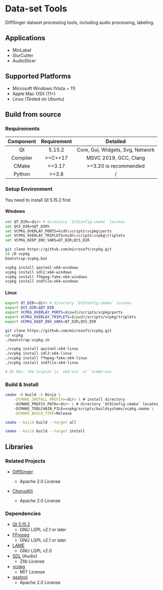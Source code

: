 # Data-set Tools

DiffSinger dataset processing tools, including audio processing, labeling.

## Applications

+ MinLabel
+ SlurCutter
+ AudioSlicer

## Supported Platforms

+ Microsoft Windows (Vista ~ 11)
+ Apple Mac OSX (11+)
+ Linux (Tested on Ubuntu)

## Build from source

### Requirements

| Component | Requirement |               Detailed               |
|:---------:|:-----------:|:------------------------------------:|
|    Qt     |   5.15.2    |   Core, Gui, Widgets, Svg, Network   |
| Compiler  |  \>=C++17   |        MSVC 2019, GCC, Clang         |
|   CMake   |   \>=3.17   |        >=3.20 is recommended         |
|  Python   |   \>=3.8    |                  /                   |

### Setup Environment

You need to install Qt 5.15.2 first

#### Windows

```sh
set QT_DIR=<dir> # directory `Qt5Config.cmake` locates
set Qt5_DIR=%QT_DIR%
set VCPKG_OVERLAY_PORTS=%cd%\scripts\vcpkg\ports
set VCPKG_OVERLAY_TRIPLETS=%cd%\scripts\vcpkg\triplets
set VCPKG_KEEP_ENV_VARS=QT_DIR;Qt5_DIR

git clone https://github.com/microsoft/vcpkg.git
cd /D vcpkg
bootstrap-vcpkg.bat

vcpkg install qastool:x64-windows
vcpkg install sdl2:x64-windows
vcpkg install ffmpeg-fake:x64-windows
vcpkg install sndfile:x64-windows
```

#### Linux

```sh
export QT_DIR=<dir> # directory `Qt5Config.cmake` locates
export Qt5_DIR=$QT_DIR
export VCPKG_OVERLAY_PORTS=$(pwd)/scripts/vcpkg/ports
export VCPKG_OVERLAY_TRIPLETS=$(pwd)/scripts/vcpkg/triplets
export VCPKG_KEEP_ENV_VARS=QT_DIR;Qt5_DIR

git clone https://github.com/microsoft/vcpkg.git
cd vcpkg
./bootstrap-vcpkg.sh

./vcpkg install qastool:x64-linux
./vcpkg install sdl2:x64-linux
./vcpkg install ffmpeg-fake:x64-linux
./vcpkg install sndfile:x64-linux

# On Mac: the triplet is `x64-osx` or `arm64-osx`
```

### Build & Install

```sh
cmake -B build -G Ninja \
    -DCMAKE_INSTALL_PREFIX=<dir> \ # install directory
    -DCMAKE_PREFIX_PATH=<dir> \ # directory `Qt5Config.cmake` locates
    -DCMAKE_TOOLCHAIN_FILE=vcpkg/scripts/buildsystems/vcpkg.cmake \
    -DCMAKE_BUILD_TYPE=Release

cmake --build build --target all

cmake --build build --target install
```

## Libraries

### Related Projects

+ [DiffSinger](https://github.com/openvpi/DiffSinger)
    + Apache 2.0 License

+ [ChorusKit](https://github.com/SineStriker/qsynthesis-revenge)
    + Apache 2.0 License

### Dependencies

+ [Qt 5.15.2](https://www.qt.io/)
    + GNU LGPL v2.1 or later
+ [FFmpeg](https://github.com/FFmpeg/FFmpeg) 
    + GNU LGPL v2.1 or later
+ [LAME](https://lame.sourceforge.io/)
    + GNU LGPL v2.0
+ [SDL](https://github.com/libsdl-org/SDL) (Audio)
    + Zlib License
+ [vcpkg](https://github.com/microsoft/vcpkg)
    + MIT License
+ [qastool](https://github.com/SineStriker/qt-json-autogen)
    + Apache 2.0 License